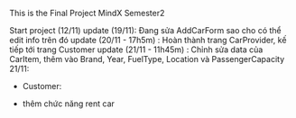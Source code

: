 This is the Final Project MindX Semester2

Start project (12/11)
update (19/11): Đang sửa AddCarForm sao cho có thể edit info trên đó
update (20/11 - 17h5m) : Hoàn thành trang CarProvider, kế tiếp tới trang Customer
update (21/11 - 11h45m) : Chỉnh sửa data của CarItem, thêm vào Brand, Year, FuelType, Location và PassengerCapacity
21/11:
- Customer: 
+ thêm chức năng rent car